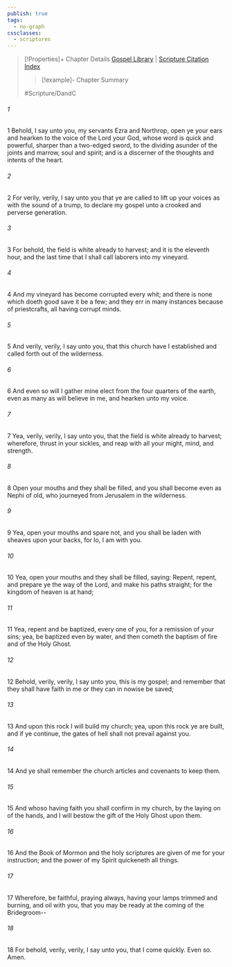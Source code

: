 ```yaml
---
publish: true
tags:
  - no-graph
cssclasses:
  - scriptures
---
```

>[!Properties]+ Chapter Details
>[Gospel Library](https://churchofjesuschrist.org/study/scriptures/dc-testament/dc/33?lang=eng)    |    [Scripture Citation Index](https://scriptures.byu.edu/#12e21::c12e21)
>>[!example]- Chapter Summary
>> 
> 
>
>#Scripture/DandC
###### 1
1 Behold, I say unto you, my servants Ezra and Northrop, open ye your ears and hearken to the voice of the Lord your God, whose word is quick and powerful, sharper than a two-edged sword, to the dividing asunder of the joints and marrow, soul and spirit; and is a discerner of the thoughts and intents of the heart.
###### 2
2 For verily, verily, I say unto you that ye are called to lift up your voices as with the sound of a trump, to declare my gospel unto a crooked and perverse generation.
###### 3
3 For behold, the field is white already to harvest; and it is the eleventh hour, and the last time that I shall call laborers into my vineyard.
###### 4
4 And my vineyard has become corrupted every whit; and there is none which doeth good save it be a few; and they err in many instances because of priestcrafts, all having corrupt minds.
###### 5
5 And verily, verily, I say unto you, that this church have I established and called forth out of the wilderness.
###### 6
6 And even so will I gather mine elect from the four quarters of the earth, even as many as will believe in me, and hearken unto my voice.
###### 7
7 Yea, verily, verily, I say unto you, that the field is white already to harvest; wherefore, thrust in your sickles, and reap with all your might, mind, and strength.
###### 8
8 Open your mouths and they shall be filled, and you shall become even as Nephi of old, who journeyed from Jerusalem in the wilderness.
###### 9
9 Yea, open your mouths and spare not, and you shall be laden with sheaves upon your backs, for lo, I am with you.
###### 10
10 Yea, open your mouths and they shall be filled, saying: Repent, repent, and prepare ye the way of the Lord, and make his paths straight; for the kingdom of heaven is at hand;
###### 11
11 Yea, repent and be baptized, every one of you, for a remission of your sins; yea, be baptized even by water, and then cometh the baptism of fire and of the Holy Ghost.
###### 12
12 Behold, verily, verily, I say unto you, this is my gospel; and remember that they shall have faith in me or they can in nowise be saved;
###### 13
13 And upon this rock I will build my church; yea, upon this rock ye are built, and if ye continue, the gates of hell shall not prevail against you.
###### 14
14 And ye shall remember the church articles and covenants to keep them.
###### 15
15 And whoso having faith you shall confirm in my church, by the laying on of the hands, and I will bestow the gift of the Holy Ghost upon them.
###### 16
16 And the Book of Mormon and the holy scriptures are given of me for your instruction; and the power of my Spirit quickeneth all things.
###### 17
17 Wherefore, be faithful, praying always, having your lamps trimmed and burning, and oil with you, that you may be ready at the coming of the Bridegroom--
###### 18
18 For behold, verily, verily, I say unto you, that I come quickly. Even so. Amen.
